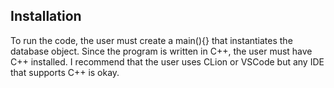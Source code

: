 ## Installation
To run the code, the user must create a main(){} that instantiates the database object. Since the program is written in C++, the user must have C++ installed. I recommend that the user uses CLion or VSCode but any IDE that supports C++ is okay.
